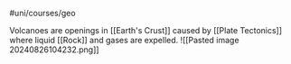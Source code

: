 #uni/courses/geo 

Volcanoes are openings in [[Earth's Crust]] caused by [[Plate Tectonics]] where liquid [[Rock]] and gases are expelled.
![[Pasted image 20240826104232.png]]
